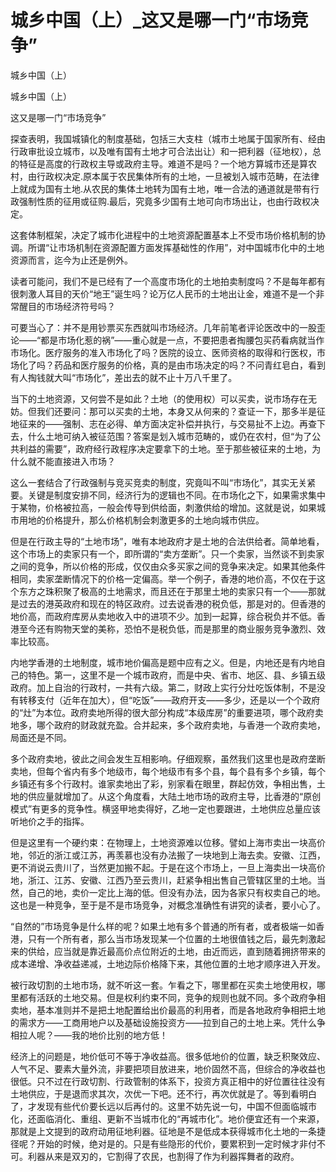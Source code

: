 # 城乡中国（上）_这又是哪一门“市场竞争”

城乡中国（上）

城乡中国（上）

这又是哪一门“市场竞争”

探查表明，我国城镇化的制度基础，包括三大支柱（城市土地属于国家所有、经由行政审批设立城市，以及唯有国有土地才可合法出让）和一把利器（征地权），总的特征是高度的行政权主导或政府主导。难道不是吗？一个地方算城市还是算农村，由行政权决定.原本属于农民集体所有的土地，一旦被划入城市范畴，在法律上就成为国有土地.从农民的集体土地转为国有土地，唯一合法的通道就是带有行政强制性质的征用或征购.最后，究竟多少国有土地可向市场出让，也由行政权决定。

这套体制框架，决定了城市化进程中的土地资源配置基本上不受市场价格机制的协调。所谓“让市场机制在资源配置方面发挥基础性的作用”，对中国城市化中的土地资源而言，迄今为止还是例外。

读者可能问，我们不是已经有了一个高度市场化的土地拍卖制度吗？不是每年都有很刺激人耳目的天价“地王”诞生吗？论万亿人民币的土地出让金，难道不是一个非常醒目的市场经济符号吗？

可要当心了：并不是用钞票买东西就叫市场经济。几年前笔者评论医改中的一股歪论——“都是市场化惹的祸”——重心就是一点，不要把患者掏腰包买药看病就当作市场化。医疗服务的准入市场化了吗？医院的设立、医师资格的取得和行医权，市场化了吗？药品和医疗服务的价格，真的是由市场决定的吗？不问青红皂白，看到有人掏钱就大叫“市场化”，差出去的就不止十万八千里了。

当下的土地资源，又何尝不是如此？土地（的使用权）可以买卖，说市场存在无妨。但我们还要问：那可以买卖的土地，本身又从何来的？查证一下，那多半是征地征来的——强制、志在必得、单方面决定补偿并执行，与交易扯不上边。再查下去，什么土地可纳入被征范围？答案是划入城市范畴的，或仍在农村，但“为了公共利益的需要”，政府经行政程序决定要拿下的土地。至于那些被征来的土地，为什么就不能直接进入市场？

这么一套结合了行政强制与竞买竞卖的制度，究竟叫不叫“市场化”，其实无关紧要。关键是制度安排不同，经济行为的逻辑也不同。在市场化之下，如果需求集中于某物，价格被拉高，一般会传导到供给面，刺激供给的增加。这就是说，如果城市用地的价格提升，那么价格机制会刺激更多的土地向城市供应。

但是在行政主导的“土地市场”，唯有本地政府才是土地的合法供给者。简单地看，这个市场上的卖家只有一个，即所谓的“卖方垄断”。只一个卖家，当然谈不到卖家之间的竞争，所以价格的形成，仅仅由众多买家之间的竞争来决定。如果其他条件相同，卖家垄断情况下的价格一定偏高。举一个例子，香港的地价高，不仅在于这个东方之珠积聚了极高的土地需求，而且还在于那里土地的卖家只有一个——那就是过去的港英政府和现在的特区政府。过去说香港的税负低，那是对的。但香港的地价高，而政府库房从卖地收入中的进项不少。加到一起算，综合税负并不低。香港至今还有购物天堂的美称，恐怕不是税负低，而是那里的商业服务竞争激烈、效率比较高。

内地学香港的土地制度，城市地价偏高是题中应有之义。但是，内地还是有内地自己的特色。第一，这里不是一个城市政府，而是中央、省市、地区、县、乡镇五级政府。加上自治的行政村，一共有六级。第二，财政上实行分灶吃饭体制，不是没有转移支付（近年在加大），但“吃饭”——政府开支——多少，还是以一个个政府的“灶”为本位。政府卖地所得的很大部分构成“本级库房”的重要进项，哪个政府卖地多，哪个政府的财政就充盈。合并起来，多个政府卖地，与香港一个政府卖地，局面还是不同。

多个政府卖地，彼此之间会发生互相影响。仔细观察，虽然我们这里也是政府垄断卖地，但每个省内有多个地级市，每个地级市有多个县，每个县有多个乡镇，每个乡镇还有多个行政村。谁家卖地出了彩，别家看在眼里，群起仿效，争相出售，土地的供应量就增加了。从这个角度看，大陆土地市场的政府主导，比香港的“原创模式”有更多的竞争性。横竖甲地卖得好，乙地一定也要跟进，土地供应总量应该听地价之手的指挥。

但是这里有一个硬约束：在物理上，土地资源难以位移。譬如上海市卖出一块高价地，邻近的浙江或江苏，再羡慕也没有办法搬了一块地到上海去卖。安徽、江西，更不消说云贵川了，当然更加搬不起。于是在这个市场上，一旦上海卖出一块高价地，浙江、江苏、安徽、江西乃至云贵川，赶紧争相出售自己管辖区里的土地。当然，自己的地，卖价一定比上海的低。但没有办法，因为各家只有权卖自己的地。这也是一种竞争，至于是不是市场竞争，对概念准确性有讲究的读者，要小心了。

“自然的”市场竞争是什么样的呢？如果土地有多个普通的所有者，或者极端一如香港，只有一个所有者，那么当市场发现某一个位置的土地很值钱之后，最先刺激起来的供给，应当就是靠近最高价点位附近的土地，由近而远，直到随着拥挤带来的成本递增、净收益递减，土地边际价格降下来，其他位置的土地才顺序进入开发。

被行政切割的土地市场，就不听这一套。乍看之下，哪里都在买卖土地使用权，哪里都有活跃的土地交易。但是权利约束不同，竞争的规则也就不同。多个政府争相卖地，基本准则并不是把土地配置给出价最高的利用者，而是各地政府争相把土地的需求方——工商用地户以及基础设施投资方——拉到自己的土地上来。凭什么争相拉人呢？——我的地价比别的地方低！

经济上的问题是，地价低可不等于净收益高。很多低地价的位置，缺乏积聚效应、人气不足、要素大量外流，非要把项目放进来，地价固然不高，但综合的净收益也很低。只不过在行政切割、行政管制的体系下，投资方真正相中的好位置往往没有土地供应，于是退而求其次，次优一下吧。还不行，再次优就是了。等到看明白了，才发现有些代价要长远以后再付的。这里不妨先说一句，中国不但面临城市化，还面临消化、重组、更新不当城市化的“再城市化”。地价便宜还有一个来源，那就是上文提到的政府动用征地利器。征地是不是低成本获得城市化土地的一条捷径呢？开始的时候，绝对是的。只是有些隐形的代价，要累积到一定时候才非付不可。利器从来是双刃的，它割得了农民，也割得了作为利器挥舞者的政府。